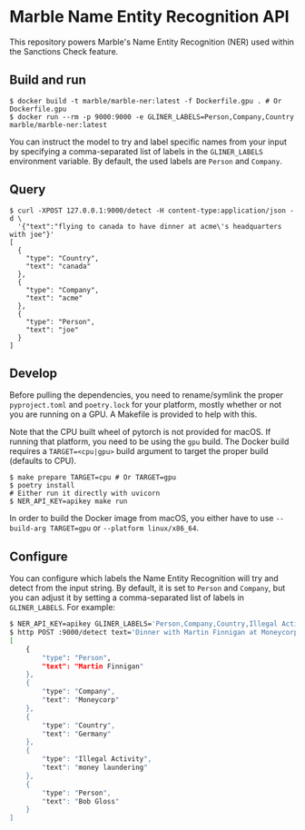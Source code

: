 # Marble Name Entity Recognition API

This repository powers Marble's Name Entity Recognition (NER) used within the Sanctions Check feature.

## Build and run

```
$ docker build -t marble/marble-ner:latest -f Dockerfile.gpu . # Or Dockerfile.gpu
$ docker run --rm -p 9000:9000 -e GLINER_LABELS=Person,Company,Country marble/marble-ner:latest
```

You can instruct the model to try and label specific names from your input by specifying a comma-separated list of labels in the `GLINER_LABELS` environment variable. By default, the used labels are `Person` and `Company`.

## Query

```
$ curl -XPOST 127.0.0.1:9000/detect -H content-type:application/json -d \
  '{"text":"flying to canada to have dinner at acme\'s headquarters with joe"}'
[
  {
    "type": "Country",
    "text": "canada"
  },
  {
    "type": "Company",
    "text": "acme"
  },
  {
    "type": "Person",
    "text": "joe"
  }
]
```

## Develop

Before pulling the dependencies, you need to rename/symlink the proper `pyproject.toml` and `poetry.lock` for your platform, mostly whether or not you are running on a GPU. A Makefile is provided to help with this.

Note that the CPU built wheel of pytorch is not provided for macOS. If running that platform, you need to be using the `gpu` build. The Docker build requires a `TARGET=<cpu|gpu>` build argument to target the proper build (defaults to CPU).

```
$ make prepare TARGET=cpu # Or TARGET=gpu
$ poetry install
# Either run it directly with uvicorn
$ NER_API_KEY=apikey make run
```

In order to build the Docker image from macOS, you either have to use `--build-arg TARGET=gpu` or `--platform linux/x86_64`.

## Configure

You can configure which labels the Name Entity Recognition will try and detect from the input string. By default, it is set to `Person` and `Company`, but you can adjust it by setting a comma-separated list of labels in `GLINER_LABELS`. For example:

```sh
$ NER_API_KEY=apikey GLINER_LABELS='Person,Company,Country,Illegal Activity' make run
$ http POST :9000/detect text='Dinner with Martin Finnigan at Moneycorp, flying to Germany for some light money laundering and have a meeting with Bob Gloss' --bearer apikey
[
    {
        "type": "Person",
        "text": "Martin Finnigan"
    },
    {
        "type": "Company",
        "text": "Moneycorp"
    },
    {
        "type": "Country",
        "text": "Germany"
    },
    {
        "type": "Illegal Activity",
        "text": "money laundering"
    },
    {
        "type": "Person",
        "text": "Bob Gloss"
    }
]
```
